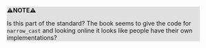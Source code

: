 <div style="margin:2em; background-color: #e0e0e0;">

<strong>⚠️NOTE️️️⚠️</strong>

Is this part of the standard? The book seems to give the code for `narrow_cast` and looking online it looks like people have their own implementations?
</div>

